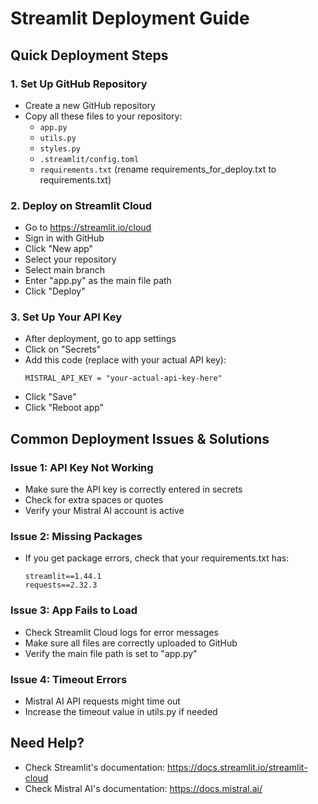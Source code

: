 # Streamlit Deployment Guide

## Quick Deployment Steps

### 1. Set Up GitHub Repository
- Create a new GitHub repository
- Copy all these files to your repository:
  - `app.py`
  - `utils.py`
  - `styles.py`
  - `.streamlit/config.toml`
  - `requirements.txt` (rename requirements_for_deploy.txt to requirements.txt)

### 2. Deploy on Streamlit Cloud
- Go to https://streamlit.io/cloud
- Sign in with GitHub
- Click "New app"
- Select your repository
- Select main branch
- Enter "app.py" as the main file path
- Click "Deploy"

### 3. Set Up Your API Key
- After deployment, go to app settings
- Click on "Secrets"
- Add this code (replace with your actual API key):
  ```
  MISTRAL_API_KEY = "your-actual-api-key-here"
  ```
- Click "Save"
- Click "Reboot app"

## Common Deployment Issues & Solutions

### Issue 1: API Key Not Working
- Make sure the API key is correctly entered in secrets
- Check for extra spaces or quotes
- Verify your Mistral AI account is active

### Issue 2: Missing Packages
- If you get package errors, check that your requirements.txt has:
  ```
  streamlit==1.44.1
  requests==2.32.3
  ```

### Issue 3: App Fails to Load
- Check Streamlit Cloud logs for error messages
- Make sure all files are correctly uploaded to GitHub
- Verify the main file path is set to "app.py"

### Issue 4: Timeout Errors
- Mistral AI API requests might time out
- Increase the timeout value in utils.py if needed

## Need Help?
- Check Streamlit's documentation: https://docs.streamlit.io/streamlit-cloud
- Check Mistral AI's documentation: https://docs.mistral.ai/